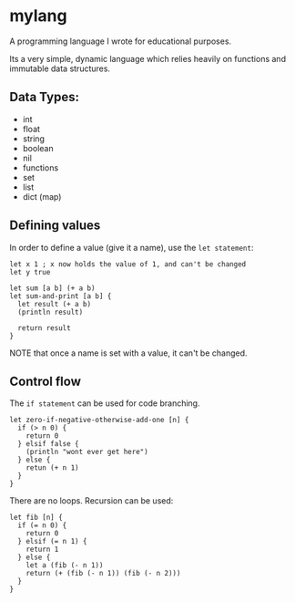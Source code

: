 # mylang

A programming language I wrote for educational purposes.

Its a very simple, dynamic language which relies heavily on functions and immutable data structures.

## Data Types:
- int
- float
- string
- boolean
- nil
- functions
- set
- list
- dict (map)

## Defining values
In order to define a value (give it a name), use the `let statement`:
```
let x 1 ; x now holds the value of 1, and can't be changed
let y true

let sum [a b] (+ a b)
let sum-and-print [a b] {
  let result (+ a b)
  (println result)

  return result
}
```

NOTE that once a name is set with a value, it can't be changed.

## Control flow
The `if statement` can be used for code branching.

```
let zero-if-negative-otherwise-add-one [n] {
  if (> n 0) {
    return 0
  } elsif false {
    (println "wont ever get here")
  } else {
    retun (+ n 1)
  }
}
```

There are no loops. Recursion can be used:
```
let fib [n] {
  if (= n 0) {
    return 0
  } elsif (= n 1) {
    return 1
  } else {
    let a (fib (- n 1))
    return (+ (fib (- n 1)) (fib (- n 2)))
  }
}
```
